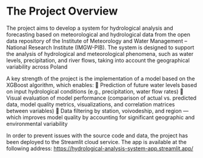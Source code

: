 # The Project Overview

  The project aims to develop a system for hydrological analysis and forecasting based on meteorological and hydrological data from the open data repository of the Institute of Meteorology and Water Management – National Research Institute (IMGW-PIB). The system is designed to support the analysis of hydrological and meteorological phenomena, such as water levels, precipitation, and river flows, taking into account the geographical variability across Poland

A key strength of the project is the implementation of a model based on the XGBoost algorithm, which enables:
🔵 Prediction of future water levels based on input hydrological conditions (e.g., precipitation, water flow rates)
🔵 Visual evaluation of model performance (comparison of actual vs. predicted data, model quality metrics, visualizations, and correlation matrices between variables)
🔵 Data filtering by station, voivodeship, and region — which improves model quality by accounting for significant geographic and environmental variability

  In order to prevent issues with the source code and data, the project has been deployed to the Streamlit cloud service. The app is available at the following address: https://hydrological-analysis-system-app.streamlit.app/

